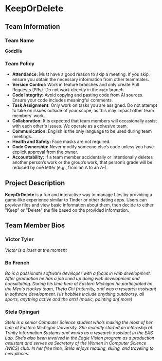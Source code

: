 # KeepOrDelete

## Team Information

### Team Name
**Godzilla**

### Team Policy
- **Attendance:** Must have a good reason to skip a meeting. If you skip, ensure you obtain the necessary information from other teammates.
- **Version Control:** Work in feature branches and only create Pull Requests (PRs). Do not work directly in the `main` branch.
- **Code Integrity:** Avoid copying and pasting code from AI sources. Ensure your code includes meaningful comments.
- **Task Assignment:** Only work on tasks you are assigned. Do not attempt to take on issues outside of your scope, as this may impact other team members' work.
- **Collaboration:** It is expected that team members will occasionally assist with each other's issues. We operate as a cohesive team.
- **Communication:** English is the only language to be used during team meetings.
- **Health and Safety:** Face masks are not required.
- **Code Ownership:** Never modify someone else’s code unless you have explicit approval from the owner.
- **Accountability:** If a team member accidentally or intentionally deletes another person’s work or the group’s work, that person’s grade will be reduced by one letter (e.g., from an A to an A-).

## Project Description

**KeepOrDelete** is a fun and interactive way to manage files by providing a game-like experience similar to Tinder or other dating apps. Users can preview files and view basic information about them, then decide to either "Keep" or "Delete" the file based on the provided information.

## Team Member Bios

### Victor Tyler
*Victor is a loser at the moment*


### Bo French
*Bo is a passionate software developer with a focus in web development. After graduation he has a job lined up doing web development and consultating. During his time here at Eastern Michigan he participated on the Men's Hockey team, Theta Chi fraternity, and was a research assistant in software development. His hobbies include anything outdoorsy, all sports, anything active and the arts! (music, painting anf more)*


### Stela Opingari
*Stela is a senior Computer Science student who’s making the most of her time at Eastern Michigan University. She recently started an internship at Trinity Information Systems and works as a research assistant in the EAS Lab. She’s also been involved in the Eagle Vision program as a production assistant and serves as Secretary of the Women in Computer Science (WiCS) club. In her free time, Stela enjoys reading, skiing, and traveling to new places.*
<!-- Add additional team member bios below -->

